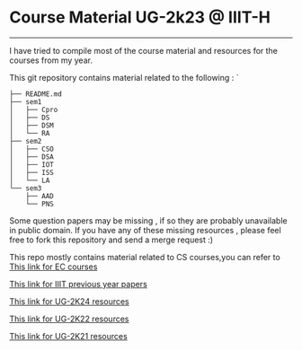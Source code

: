 # Course Material UG-2k23 @ IIIT-H

---

I have tried to compile most of the course material and resources for the courses from my year. 


This git repository contains material related to the following :
`
```
├── README.md
├── sem1
│   ├── Cpro
│   ├── DS
│   ├── DSM
│   └── RA
├── sem2
│   ├── CSO
│   ├── DSA
│   ├── IOT
│   ├── ISS
│   └── LA
└── sem3
    ├── AAD
    └── PNS
```
Some question papers may be missing , if so they are probably unavailable in public domain.
If you have any of these missing resources , please feel free to fork this repository and send a merge request :)

This repo mostly contains material related to CS courses,you can refer to 
[This link for EC courses](https://github.com/wig-nesh/iiith-ug2023-resources)

[This link for IIIT previous year papers](https://github.com/VijayrajS/iiitprevpapers)

[This link for UG-2K24 resources](https://github.com/shahiam/IIITH-CourseWork)

[This link for UG-2K22 resources](https://github.com/zyx7k/course-material)

[This link for UG-2K21 resources](https://github.com/brahad316/course-material)





